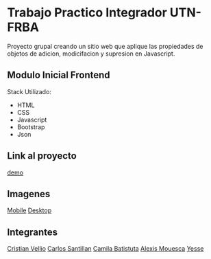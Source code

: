 # Trabajo Practico Integrador UTN-FRBA

Proyecto grupal creando un sitio web que aplique las propiedades de objetos de adicion, modicifacion y supresion en Javascript.

## Modulo Inicial Frontend

Stack Utilizado:

- HTML
- CSS
- Javascript
- Bootstrap
- Json

## Link al proyecto

[demo](https://)

## Imagenes

[Mobile](#)
[Desktop](")

## Integrantes

[Cristian Vellio](https://github.com/CristianVellio)
[Carlos Santillan](https://github.com/DeepFuryX)
[Camila Batistuta](https://github.com/camilabatistuta)
[Alexis Mouesca](https://github.com/AlexisMouesca)
[Yesse](https://github.com/Yesse1116)
